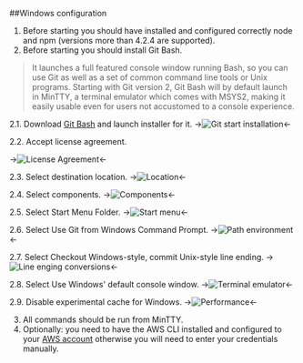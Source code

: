 ##Windows configuration
  1. Before starting you should have installed and configured correctly node and npm (versions more than 4.2.4 are supported).
  2. Before starting you should install Git Bash.

> It launches a full featured console window running Bash, so you can use Git as well as a set of common command line tools or Unix programs.
Starting with Git version 2, Git Bash will by default launch in MinTTY, a terminal emulator which comes with MSYS2, making it easily usable even for users not accustomed to a console experience.

2.1. Download [Git Bash](http://git-scm.com/) and launch installer for it.
->![Git start installation](https://github.com/MitocGroup/deep-microservices-todo-app/blob/docs_update/src/DeepNgToDo/Docs/Git%20Setup/1.jpg)<-

2.2. Accept license agreement.

->![License Agreement](https://github.com/MitocGroup/deep-microservices-todo-app/blob/docs_update/src/DeepNgToDo/Docs/Git%20Setup/2.jpg)<-

2.3. Select destination location. ->![Location](https://github.com/MitocGroup/deep-microservices-todo-app/blob/docs_update/src/DeepNgToDo/Docs/Git%20Setup/3.jpg)<-

2.4. Select components. ->![Components](https://github.com/MitocGroup/deep-microservices-todo-app/blob/docs_update/src/DeepNgToDo/Docs/Git%20Setup/4.jpg)<-

2.5. Select Start Menu Folder. ->![Start menu](https://github.com/MitocGroup/deep-microservices-todo-app/blob/docs_update/src/DeepNgToDo/Docs/Git%20Setup/5.jpg)<-

2.6. Select Use Git from Windows Command Prompt. ->![Path environment](https://github.com/MitocGroup/deep-microservices-todo-app/blob/docs_update/src/DeepNgToDo/Docs/Git%20Setup/6.jpg)<-

2.7. Select Checkout Windows-style, commit Unix-style line ending. ->![Line enging conversions](https://github.com/MitocGroup/deep-microservices-todo-app/blob/docs_update/src/DeepNgToDo/Docs/Git%20Setup/7.jpg)<-

2.8. Select Use Windows' default console window. ->![Terminal emulator](https://github.com/MitocGroup/deep-microservices-todo-app/blob/docs_update/src/DeepNgToDo/Docs/Git%20Setup/8.jpg)<-

2.9. Disable experimental cache for Windows. ->![Performance](https://github.com/MitocGroup/deep-microservices-todo-app/blob/docs_update/src/DeepNgToDo/Docs/Git%20Setup/9.jpg)<-


  3. All commands should be run from MinTTY.
  4. Optionally: you need to have the AWS CLI installed and configured to your [AWS account](http://docs.aws.amazon.com/cli/latest/userguide/cli-chap-getting-started.html) otherwise you will need to enter your credentials manually.
